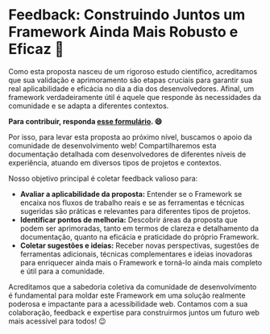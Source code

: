 # Feedback: Construindo Juntos um Framework Ainda Mais Robusto e Eficaz 🤝

Como esta proposta nasceu de um rigoroso estudo científico, acreditamos que sua validação e aprimoramento são etapas cruciais para garantir sua real aplicabilidade e eficácia no dia a dia dos desenvolvedores. Afinal, um framework verdadeiramente útil é aquele que responde às necessidades da comunidade e se adapta a diferentes contextos.

**Para contribuir, responda [esse formulário](../assets/). 😄**

Por isso, para levar esta proposta ao próximo nível, buscamos o apoio da comunidade de desenvolvimento web\! Compartilharemos esta documentação detalhada com desenvolvedores de diferentes níveis de experiência, atuando em diversos tipos de projetos e contextos.

Nosso objetivo principal é coletar feedback valioso para:

  * **Avaliar a aplicabilidade da proposta:** Entender se o Framework se encaixa nos fluxos de trabalho reais e se as ferramentas e técnicas sugeridas são práticas e relevantes para diferentes tipos de projetos.
  * **Identificar pontos de melhoria:** Descobrir áreas da proposta que podem ser aprimoradas, tanto em termos de clareza e detalhamento da documentação, quanto na eficácia e praticidade do próprio Framework.
  * **Coletar sugestões e ideias:** Receber novas perspectivas, sugestões de ferramentas adicionais, técnicas complementares e ideias inovadoras para enriquecer ainda mais o Framework e torná-lo ainda mais completo e útil para a comunidade.

Acreditamos que a sabedoria coletiva da comunidade de desenvolvimento é fundamental para moldar este Framework em uma solução realmente poderosa e impactante para a acessibilidade web. Contamos com a sua colaboração, feedback e expertise para construirmos juntos um futuro web mais acessível para todos! 😉
